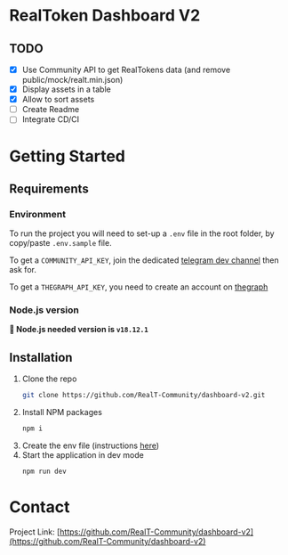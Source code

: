 # RealToken Dashboard V2

## TODO

- [x] Use Community API to get RealTokens data (and remove public/mock/realt.min.json)
- [x] Display assets in a table
- [x] Allow to sort assets
- [ ] Create Readme
- [ ] Integrate CD/CI

# Getting Started

## Requirements

### <a name="env">Environment</a>

To run the project you will need to set-up a `.env` file in the root folder, by copy/paste `.env.sample` file.

To get a `COMMUNITY_API_KEY`, join the dedicated [telegram dev channel](https://t.me/+XQyoaFfmN61yk7X0) then ask for.

To get a `THEGRAPH_API_KEY`, you need to create an account on [thegraph](https://thegraph.com/docs/en/querying/managing-api-keys/)

### Node.js version

<strong>📣 Node.js needed version is `v18.12.1`</strong>

## Installation

1. Clone the repo
   ```sh
   git clone https://github.com/RealT-Community/dashboard-v2.git
   ```
2. Install NPM packages
   ```sh
   npm i
   ```
3. Create the env file (instructions [here](#env))
4. Start the application in dev mode
   ```sh
   npm run dev
   ```

# Contact

Project Link: [https://github.com/RealT-Community/dashboard-v2](https://github.com/RealT-Community/dashboard-v2)

